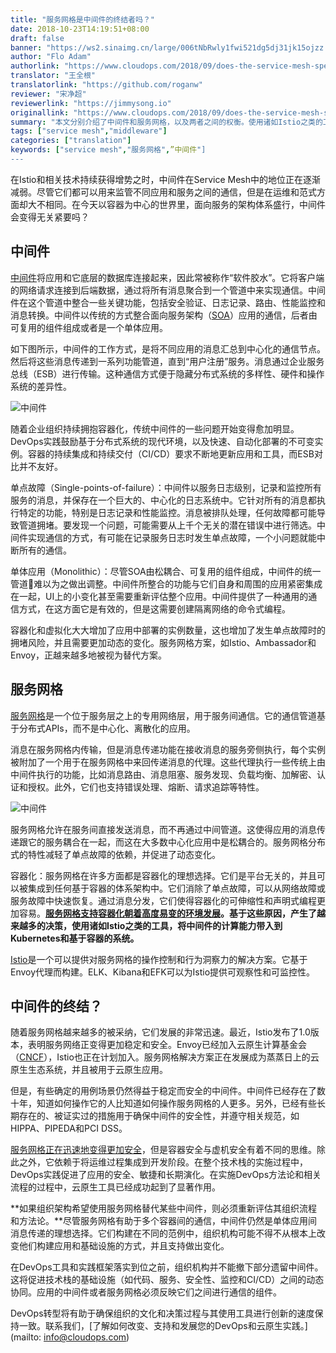 ```yaml
---
title: "服务网格是中间件的终结者吗？"
date: 2018-10-23T14:19:51+08:00
draft: false
banner: "https://ws2.sinaimg.cn/large/006tNbRwly1fwi521dg5dj31jk15ojzz.jpg"
author: "Flo Adam"
authorlink: "https://www.cloudops.com/2018/09/does-the-service-mesh-spell-the-end-for-middleware/"
translator: "王全根"
translatorlink: "https://github.com/roganw"
reviewer: "宋净超"
reviewerlink: "https://jimmysong.io"
originallink: "https://www.cloudops.com/2018/09/does-the-service-mesh-spell-the-end-for-middleware/"
summary: "本文分别介绍了中间件和服务网格，以及两者之间的权衡。使用诸如Istio之类的工具，将中间件的计算能力带入到Kubernetes和基于容器的系统。如果组织架构希望使用服务网格替代某些中间件，则必须重新评估其组织流程和方法论。"
tags: ["service mesh","middleware"]
categories: ["translation"]
keywords: ["service mesh","服务网格",”中间件"]
---
```


在Istio和相关技术持续获得增势之时，中间件在Service Mesh中的地位正在逐渐减弱。尽管它们都可以用来监管不同应用和服务之间的通信，但是在运维和范式方面却大不相同。在今天以容器为中心的世界里，面向服务的架构体系盛行，中间件会变得无关紧要吗？

## 中间件

[中间件](https://searchmicroservices.techtarget.com/definition/middleware)将应用和它底层的数据库连接起来，因此常被称作“软件胶水”。它将客户端的网络请求连接到后端数据，通过将所有消息聚合到一个管道中来实现通信。中间件在这个管道中整合一些关键功能，包括安全验证、日志记录、路由、性能监控和消息转换。中间件以传统的方式整合面向服务架构（[SOA](https://searchmicroservices.techtarget.com/definition/service-oriented-architecture-SOA)）应用的通信，后者由可复用的组件组成或者是一个单体应用。

如下图所示，中间件的工作方式，是将不同应用的消息汇总到中心化的通信节点。然后将这些消息传递到一系列功能管道，直到“用户注册”服务。消息通过企业服务总线（ESB）进行传输。这种通信方式便于隐藏分布式系统的多样性、硬件和操作系统的差异性。

![中间件](https://ws3.sinaimg.cn/large/006tNbRwgy1fwg4xtztzlj31kw13sk09.jpg)

随着企业组织持续拥抱容器化，传统中间件的一些问题开始变得愈加明显。DevOps实践鼓励基于分布式系统的现代环境，以及快速、自动化部署的不可变实例。容器的持续集成和持续交付（CI/CD）要求不断地更新应用和工具，而ESB对比并不友好。

单点故障（Single-points-of-failure）：中间件以服务日志级别，记录和监控所有服务的消息，并保存在一个巨大的、中心化的日志系统中。它针对所有的消息都执行特定的功能，特别是日志记录和性能监控。消息被排队处理，任何故障都可能导致管道拥堵。要发现一个问题，可能需要从上千个无关的潜在错误中进行筛选。中间件实现通信的方式，有可能在记录服务日志时发生单点故障，一个小问题就能中断所有的通信。

单体应用（Monolithic）：尽管SOA由松耦合、可复用的组件组成，中间件的统一管道难以为之做出调整。中间件所整合的功能与它们自身和周围的应用紧密集成在一起，UI上的小变化甚至需要重新评估整个应用。中间件提供了一种通用的通信方式，在这方面它是有效的，但是这需要创建隔离网络的命令式编程。

容器化和虚拟化大大增加了应用中部署的实例数量，这也增加了发生单点故障时的拥堵风险，并且需要更加动态的变化。服务网格方案，如Istio、Ambassador和Envoy，正越来越多地被视为替代方案。

## 服务网格

[服务网格](https://containerjournal.com/2018/07/27/introducing-a-security-mesh-to-protect-kubernetes/)是一个位于服务层之上的专用网络层，用于服务间通信。它的通信管道基于分布式APIs，而不是中心化、离散化的应用。

消息在服务网格内传输，但是消息传递功能在接收消息的服务旁侧执行，每个实例被附加了一个用于在服务网格中来回传递消息的代理。这些代理执行一些传统上由中间件执行的功能，比如消息路由、消息阻塞、服务发现、负载均衡、加解密、认证和授权。此外，它们也支持错误处理、熔断、请求追踪等特性。

![中间件](https://ws4.sinaimg.cn/large/006tNbRwgy1fwg4xah8wdj31kw104nlp.jpg)

服务网格允许在服务间直接发送消息，而不再通过中间管道。这使得应用的消息传递跟它的服务耦合在一起，而这在大多数中心化应用中是松耦合的。服务网格分布式的特性减轻了单点故障的依赖，并促进了动态变化。

容器化：服务网格在许多方面都是容器化的理想选择。它们是平台无关的，并且可以被集成到任何基于容器的体系架构中。它们消除了单点故障，可以从网络故障或服务故障中快速恢复。通过消息分发，它们使得容器化的可伸缩性和声明式编程更加容易。**[服务网格支持容器化朝着高度易变的环境发展](https://devcentral.f5.com/articles/how-containers-scale-service-mesh-versus-traditional-architecture-27705)。基于这些原因，产生了越来越多的决策，使用诸如Istio之类的工具，将中间件的计算能力带入到Kubernetes和基于容器的系统。**

[Istio](https://www.cloudops.com/tag/istio/)是一个可以提供对服务网格的操作控制和行为洞察力的解决方案。它基于Envoy代理而构建。ELK、Kibana和EFK可以为Istio提供可观察性和可监控性。

## 中间件的终结？

随着服务网格越来越多的被采纳，它们发展的非常迅速。最近，Istio发布了1.0版本，表明服务网络正变得更加稳定和安全。Envoy已经加入云原生计算基金会（[CNCF](https://www.cncf.io/)），Istio也正在计划加入。服务网格解决方案正在发展成为蒸蒸日上的云原生生态系统，并且被用于云原生应用。

但是，有些确定的用例场景仍然得益于稳定而安全的中间件。中间件已经存在了数十年，知道如何操作它的人比知道如何操作服务网格的人更多。另外，已经有些长期存在的、被证实过的措施用于确保中间件的安全性，并遵守相关规范，如HIPPA、PIPEDA和PCI DSS。

[服务网格正在迅速地变得更加安全](http://blog.christianposta.com/how-a-service-mesh-can-help-with-microservices-security/)，但是容器安全与虚机安全有着不同的思维。除此之外，它依赖于将运维过程集成到开发阶段。在整个技术栈的实施过程中，DevOps实践促进了应用的安全、敏捷和长期演化。在实施DevOps方法论和相关流程的过程中，云原生工具已经成功起到了显著作用。

**如果组织架构希望使用服务网格替代某些中间件，则必须重新评估其组织流程和方法论。**尽管服务网格有助于多个容器间的通信，中间件仍然是单体应用间消息传递的理想选择。它们构建在不同的范例中，组织机构可能不得不从根本上改变他们构建应用和基础设施的方式，并且支持做出变化。

在DevOps工具和实践框架落实到位之前，组织机构并不能撤下部分遗留中间件。这将促进技术栈的基础设施（如代码、服务、安全性、监控和CI/CD）之间的动态协同。应用的中间件或者服务网格必须反映它们之间进行通信的组件。

DevOps转型将有助于确保组织的文化和决策过程与其使用工具进行创新的速度保持一致。联系我们，[了解如何改变、支持和发展您的DevOps和云原生实践。](mailto: info@cloudops.com)

